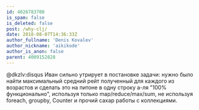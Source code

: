 ```yaml
---
id: 4026783708
is_spam: false
is_deleted: false
post: /why-clj/
date: 2018-08-07T14:36:33Z
author_fullname: 'Denis Kovalev'
author_nickname: 'aikikode'
author_is_anon: false
parent: 4009152828
---
```


<p>@dkzlv:disqus Иван сильно утрирует в постановке задачи: нужно было найти максимальный средний рейт полученный для каждого из возрастов и сделать это на питоне в одну строку а-ля "100% функционально", используя только map/reduce/max/sum, не используя foreach, groupby, Counter и прочий сахар работы с коллекциями.</p>
